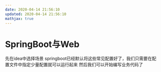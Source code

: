 ```yaml
---
date: 2020-04-14 21:56:10
updated: 2020-04-14 21:56:10
mathjax: true
---
```


# SpringBoot与Web
 先在idea中选择场景
 springboot已经默认将这些常见配置好了，我们只需要在配置文件中指定少量配置就可以运行起来
 然后我们可以开始编写业务代码了